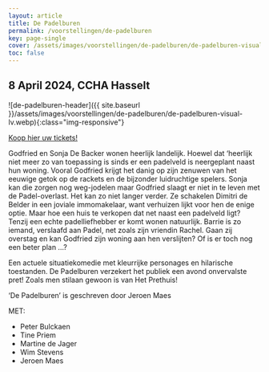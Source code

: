 ```yaml
---
layout: article
title: De Padelburen
permalink: /voorstellingen/de-padelburen
key: page-single
cover: /assets/images/voorstellingen/de-padelburen/de-padelburen-visual-lv.webp
toc: false
---
```


## 8 April 2024, CCHA Hasselt

<!--more-->

![de-padelburen-header]({{ site.baseurl }}/assets/images/voorstellingen/de-padelburen/de-padelburen-visual-lv.webp){:class="img-responsive"}

[Koop hier uw tickets!](https://tickets.roodfluweel.be/reprise/Show/SeatSelection/325331ab-e3b2-418a-8f83-edaf1d080da2)

Godfried en Sonja De Backer wonen heerlijk landelijk. Hoewel dat ‘heerlijk niet meer zo van toepassing is sinds er een padelveld is neergeplant naast hun woning. Vooral Godfried krijgt het danig op zijn zenuwen van het eeuwige getok op de rackets en de bijzonder luidruchtige spelers. Sonja kan die zorgen nog weg-jodelen maar Godfried slaagt er niet in te leven met de Padel-overlast. Het kan zo niet langer verder. Ze schakelen Dimitri de Belder in een joviale immomakelaar, want verhuizen lijkt voor hen de enige optie. Maar hoe een huis te verkopen dat net naast een padelveld ligt? Tenzij een echte padelliefhebber er komt wonen natuurlijk. Barrie is zo iemand, verslaafd aan Padel, net zoals zijn vriendin Rachel. Gaan zij overstag en kan Godfried zijn woning aan hen verslijten? Of is er toch nog een beter plan …?

Een actuele situatiekomedie met kleurrijke personages en hilarische toestanden. De Padelburen verzekert het publiek een avond onvervalste pret! Zoals men stilaan gewoon is van Het Prethuis!

‘De Padelburen’ is geschreven door Jeroen Maes

MET:
* Peter Bulckaen
* Tine Priem
* Martine de Jager
* Wim Stevens
* Jeroen Maes
